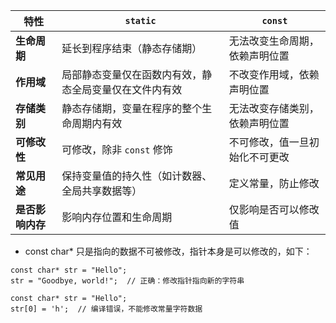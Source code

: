 | 特性             | `static`                                                | `const`                              |
|------------------|--------------------------------------------------------|--------------------------------------|
| **生命周期**     | 延长到程序结束（静态存储期）                           | 无法改变生命周期，依赖声明位置      |
| **作用域**       | 局部静态变量仅在函数内有效，静态全局变量仅在文件内有效 | 不改变作用域，依赖声明位置         |
| **存储类别**     | 静态存储期，变量在程序的整个生命周期内有效           | 无法改变存储类别，依赖声明位置    |
| **可修改性**     | 可修改，除非 `const` 修饰                              | 不可修改，值一旦初始化不可更改      |
| **常见用途**     | 保持变量值的持久性（如计数器、全局共享数据等）        | 定义常量，防止修改                  |
| **是否影响内存** | 影响内存位置和生命周期                                | 仅影响是否可以修改值               |


- const char* 只是指向的数据不可被修改，指针本身是可以修改的，如下：
```
const char* str = "Hello";
str = "Goodbye, world!";  // 正确：修改指针指向新的字符串

const char* str = "Hello";
str[0] = 'h';  // 编译错误，不能修改常量字符数据
```